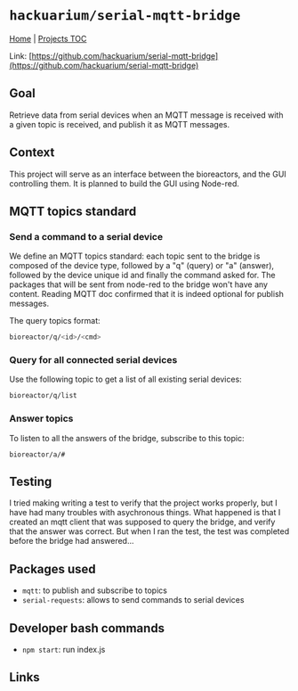 # `hackuarium/serial-mqtt-bridge`

[Home](../../README.md) | [Projects TOC](../projects.md)

Link: [https://github.com/hackuarium/serial-mqtt-bridge](https://github.com/hackuarium/serial-mqtt-bridge)

## Goal
Retrieve data from serial devices when an MQTT message is received with a given topic is received, and publish it as MQTT messages.

## Context

This project will serve as an interface between the bioreactors, and the GUI controlling them. It is planned to build the GUI using Node-red.

## MQTT topics standard

### Send a command to a serial device
We define an MQTT topics standard: each topic sent to the bridge is composed of the device type, followed by a "q" (query) or "a" (answer), followed by the device unique id and finally the command asked for. The packages that will be sent from node-red to the bridge won't have any content. Reading MQTT doc confirmed that it is indeed optional for publish messages.

The query topics format:
```bash
bioreactor/q/<id>/<cmd>
```
### Query for all connected serial devices

Use the following topic to get a list of all existing serial devices:
```bash
bioreactor/q/list
```

### Answer topics

To listen to all the answers of the bridge, subscribe to this topic:
```
bioreactor/a/#
```

## Testing

I tried making writing a test to verify that the project works properly, but I have had many troubles with asychronous things. What happened is that I created an mqtt client that was supposed to query the bridge, and verify that the answer was correct. But when I ran the test, the test was completed before the bridge had answered...

## Packages used

- `mqtt`: to publish and subscribe to topics
- `serial-requests`: allows to send commands to serial devices

## Developer bash commands
- `npm start`: run index.js

## Links
